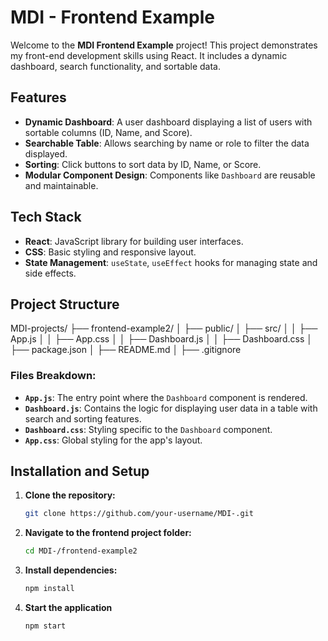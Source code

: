 # MDI - Frontend Example

Welcome to the **MDI Frontend Example** project! This project demonstrates my front-end development skills using React. It includes a dynamic dashboard, search functionality, and sortable data.

## Features

- **Dynamic Dashboard**: A user dashboard displaying a list of users with sortable columns (ID, Name, and Score).
- **Searchable Table**: Allows searching by name or role to filter the data displayed.
- **Sorting**: Click buttons to sort data by ID, Name, or Score.
- **Modular Component Design**: Components like `Dashboard` are reusable and maintainable.

## Tech Stack

- **React**: JavaScript library for building user interfaces.
- **CSS**: Basic styling and responsive layout.
- **State Management**: `useState`, `useEffect` hooks for managing state and side effects.

## Project Structure
MDI-projects/ ├── frontend-example2/ │ ├── public/ │ ├── src/ │ │ ├── App.js │ │ ├── App.css │ │ ├── Dashboard.js │ │ ├── Dashboard.css │ ├── package.json │ ├── README.md │ ├── .gitignore


### Files Breakdown:
- **`App.js`**: The entry point where the `Dashboard` component is rendered.
- **`Dashboard.js`**: Contains the logic for displaying user data in a table with search and sorting features.
- **`Dashboard.css`**: Styling specific to the `Dashboard` component.
- **`App.css`**: Global styling for the app's layout.

## Installation and Setup

1. **Clone the repository:**
   ```sh
   git clone https://github.com/your-username/MDI-.git
2. **Navigate to the frontend project folder:**
   ```sh
   cd MDI-/frontend-example2
3. **Install dependencies:**
   ```sh
   npm install
4. **Start the application**
   ```sh
   npm start




